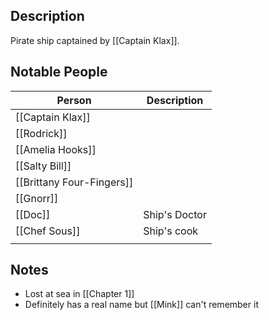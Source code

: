 ## Description
Pirate ship captained by [[Captain Klax]].

## Notable People
| Person                    | Description   |
| ------------------------- | ------------- |
| [[Captain Klax]]          |               |
| [[Rodrick]]               |               |
| [[Amelia Hooks]]          |               |
| [[Salty Bill]]            |               |
| [[Brittany Four-Fingers]] |               |
| [[Gnorr]]                 |               |
| [[Doc]]                   | Ship's Doctor |
| [[Chef Sous]]             | Ship's cook   |
|                           |               |

## Notes
* Lost at sea in [[Chapter 1]]
* Definitely has a real name but [[Mink]] can't remember it